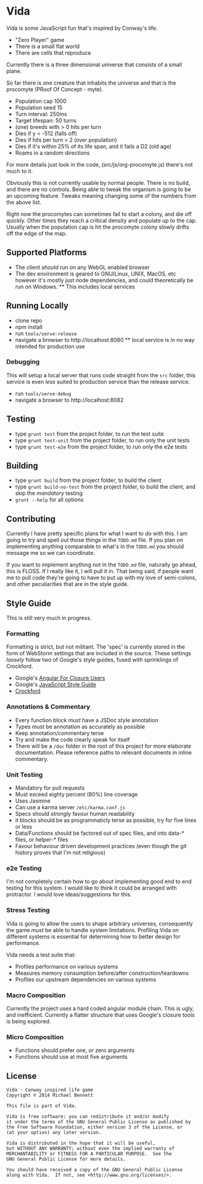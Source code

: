 Vida
====

Vida is some JavaScript fun that's inspired by Conway's life.

* "Zero Player" game
* There is a small flat world
* There are cells that reproduce

Currently there is a three dimensional universe that consists of a small plane.

So far there is one creature that inhabits the universe and that is the
procomyte (PRoof Of Concept - myte).

* Population cap 1000
* Population seed 15
* Turn interval: 250ms
* Target lifespan: 50 turns
* (one) breeds with > 0 hits per turn
* Dies if y < -512 (falls off)
* Dies if hits per turn > 2 (over population)
* Dies if it's within 25% of its life span, and it fails a D2 (old age)
* Roams in a random directions

For more details just look in the code, (src/js/org-procomyte.js) there's not
much to it.

Obviously this is not currently usable by normal people.  There is no build, and
there are no controls.  Being able to tweak the organism is going to be an
upcoming feature.  Tweaks meaning changing some of the numbers from the above
list.

Right now the procomytes can sometimes fail to start a colony, and die off
quickly.  Other times they reach a critical density and populate up to the  cap.
Usually when the population cap is hit the procomyte colony slowly drifts off
the edge of the map.


## Supported Platforms

* The client _should_ run on any WebGL enabled browser
* The dev environment is geared to GNU/Linux, UNIX, MacOS, etc however it's
mostly just node dependencies, and could theoretically be run on Windows.
** This includes local services

## Running Locally

* clone repo
* npm install
* run `tools/serve-release`
* navigate a browser to http://localhost:8080
** local service is in no way intended for production use

### Debugging

This will setup a local server that runs code straight from the `src` folder,
this service is even _less_ suited to production service than the release
service.

* run `tools/serve-debug`
* navigate a browser to http://localhost:8082

## Testing

* type `grunt test` from the project folder, to run the test suite
* type `grunt test-unit` from the project folder, to run only the unit tests
* type `grunt test-e2e` from the project folder, to run only the e2e tests

## Building

* type `grunt build` from the project folder, to build the client
* type `grunt build-no-test` from the project folder, to build the client, and
skip the _mandatory_ testing
* `grunt --help` for all options


## Contributing

Currently I have pretty specific plans for what I want to do with this.  I am
going to try and spell out those things in the `TODO.md` file.  If you plan on
implementing anything comparable to what's in the `TODO.md` you should message
me so we can coordinate.

If you want to implement anything not in the `TODO.md` file, naturally go ahead,
this is FLOSS.  If I really like it, I will pull it in.  That being said, if
people want me to pull code they're going to have to put up with my love of
semi-colons, and other peculiarities that are in the style guide.

## Style Guide

This is still very much in progress.

### Formatting

Formatting is strict, but not militant.  The 'spec' is currently stored in the
form of WebStorm settings that are included in the source.  These settings
_loosely_ follow two of Google's style guides, fused with sprinklings of
Crockford.

* Google's [Angular For Closure Users](http://google-styleguide.googlecode.com/svn/trunk/angularjs-google-style.html)
* Google's [JavaScript Style Guide](http://google-styleguide.googlecode.com/svn/trunk/javascriptguide.xml)
* [Crockford](http://javascript.crockford.com/code.html)


### Annotations & Commentary

* Every function block _must_ have a JSDoc style annotation
* Types must be annotation as accurately as possible
* Keep annotation/commentary terse
* Try and make the code clearly speak for itself
* There will be a `/doc` folder in the root of this project for more elaborate
documentation.  Please reference paths to relevant documents in inline
commentary.

### Unit Testing

* Mandatory for pull requests
* Must exceed eighty percent (80%) line coverage
* Uses Jasmine
* Can use a karma server `/etc/karma.conf.js`
* Specs should _strongly_ favour human readability
* it blocks should be as programmaticly terse as possible, try for five lines or
less
* Data/Functions should be factored out of spec files, and into data-* files, or
helper-* files
* Favour behaviour driven development practices (even though the git history
proves that I'm not religious)

### e2e Testing

I'm not completely certain how to go about implementing good end to end testing
for this system.  I would like to think it could be arranged with protractor.
I would love ideas/suggestions for this.

### Stress Testing

Vida is going to allow the users to shape arbitrary universes, consequently
the game _must_ be able to handle system limitations.  Profiling Vida on
different systems is essential for determining how to better design for
performance.

Vida needs a test suite that:

* Profiles performance on various systems
* Measures memory consumption before/after construction/teardowns
* Profiles our upstream dependencies on various systems

### Macro Composition

Currently the project uses a hard coded angular module chain.  This is ugly, and
inefficient.  Currently a flatter structure that uses Google's closure tools is
being explored.

### Micro Composition

* Functions should prefer one, or zero arguments
* Functions should use at most five arguments

## License

    Vida - Conway inspired life game
    Copyright © 2014 Michael Bennett

    This file is part of Vida.

    Vida is free software: you can redistribute it and/or modify
    it under the terms of the GNU General Public License as published by
    the Free Software Foundation, either version 3 of the License, or
    (at your option) any later version.

    Vida is distributed in the hope that it will be useful,
    but WITHOUT ANY WARRANTY; without even the implied warranty of
    MERCHANTABILITY or FITNESS FOR A PARTICULAR PURPOSE.  See the
    GNU General Public License for more details.

    You should have received a copy of the GNU General Public License
    along with Vida.  If not, see <http://www.gnu.org/licenses/>.


